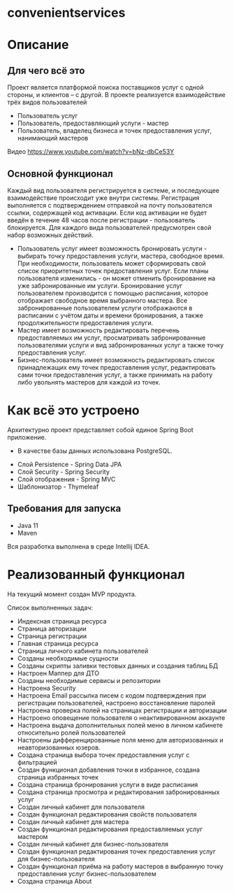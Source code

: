 # convenientservices
# Описание
## Для чего всё это
Проект является платформой поиска поставщиков услуг с одной стороны, и клиентов – с другой.
В проекте реализуется взаимодействие трёх видов пользователей
* Пользователь услуг
* Пользователь, предоставляющий услуги - мастер
* Пользователь, владелец бизнеса и точек предоставления услуг, нанимающий мастеров

Видео 
https://www.youtube.com/watch?v=bNz-dbCe53Y

## Основной функционал
Каждый вид пользователя регистрируется в системе, и последующее взаимодействие происходит уже внутри системы. Регистрация выполняется с подтверждением отправкой на почту пользователся ссылки, содержащей код активации. Если код активации не будет введён в течение 48 часов после регистрации - пользователь блокируется.
Для каждого вида пользователей предусмотрен свой набор возможных действий.
- Пользователь услуг имеет возможность бронировать услуги - выбирать точку предоставления услуги, мастера, свободное время. При необходимости, пользователь может сформировать свой список приоритетных точек предоставления услуг. Если планы пользователя изменились - он может отменить бронирование на уже забронированные им услуги. Бронирование услуг пользователем производится с помощью расписания, которое отображает свободное время выбранного мастера. Все забронированные пользователем услуги отображаются в расписании с учётом даты и времени бронирования, а также продолжительности предоставления услуги.
- Мастер имеет возможность редактировать перечень предоставляемых им услуг, просматривать забронированные пользователями услуги и вид забронированных услуг а также точку предоставления услуг.
- Бизнес-пользователь имеет возможность редактировать список принадлежащих ему точек предоставления услуг, редактировать сами точки предоставления услуг, а также принимать на работу либо увольнять мастеров для каждой из точек.

# Как всё это устроено
Архитектурно проект представляет собой единое Spring Boot приложение.
- В качестве базы данных использована PostgreSQL.
* Слой Persistence - Spring Data JPA
* Слой Security - Spring Security
* Слой отображения - Spring MVC
* Шаблонизатор - Thymeleaf

## Требования для запуска

- Java 11
- Maven

Вся разработка выполнена в среде Intellij IDEA.

# Реализованный функционал
На текущий момент создан MVP продукта.

Список выполненных задач:
* Индексная страница ресурса
* Страница авторизации
* Страница регистрации
* Главная страница ресурса
* Страница личного кабинета пользователей
* Созданы необходимые сущности
* Созданы скрипты заливки тестовых данных и создания таблиц БД
* Настроен Маппер для ДТО
* Созданы необходимые сервисы и репозитории
* Настроена Security
* Настроена Email рассылка писем с кодом подтверждения при регистрации пользователей, настроено восстановление паролей
* Настроена проверка полей на страницах регистрации и авторизации
* Настроено оповещение пользователя о неактивированном аккаунте
* Настроена выдача дополнительных полей меню в личном кабинете относительно ролей пользователей
* Настроены дифференцированные поля меню для авторизованных и неавторизованных юзеров.
* Создана страница выбора точек предоставления услуг с фильтрацией
* Создан функционал добавления точки в избранное, создана страница избранных точек
* Создана страница бронирования услуги в виде расписания
* Создана страница просмотра и редактирования забронированных услуг
* Создан личный кабинет для пользователя
* Создан функционал редактирования свойств пользователя
* Создан личный кабинет для мастера
* Создан функционал редактирования предоставляемых услуг мастером
* Создан личный кабинет для бизнес-пользователя
* Создан функционал редактирования точек предоставления услуг для бизнес-пользователя
* Создан функционал приёма на работу мастеров в выбранную точку предоставления услуг бизнес-пользователем
* Создана страница About

